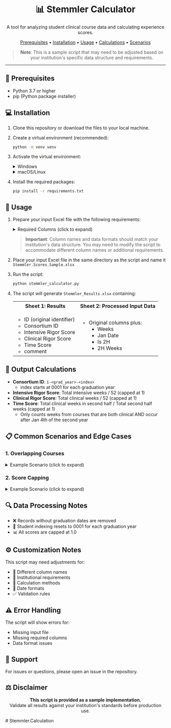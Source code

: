 <div align="center">

# 📊 Stemmler Calculator

A tool for analyzing student clinical course data and calculating experience scores.

<p>
    <a href="#prerequisites">Prerequisites</a> •
    <a href="#installation">Installation</a> •
    <a href="#usage">Usage</a> •
    <a href="#output-calculations">Calculations</a> •
    <a href="#common-scenarios-and-edge-cases">Scenarios</a>
</p>

> **Note**: This is a sample script that may need to be adjusted based on your institution's specific data structure and requirements.

</div>

---

## 🚀 Prerequisites

- Python 3.7 or higher
- pip (Python package installer)

## 💻 Installation

1. Clone this repository or download the files to your local machine.

2. Create a virtual environment (recommended):

   ```bash
   python -m venv venv
   ```

3. Activate the virtual environment:
   <details>
   <summary>Windows</summary>

   ```bash
   venv\Scripts\activate
   ```

   </details>

   <details>
   <summary>macOS/Linux</summary>

   ```bash
   source venv/bin/activate
   ```

   </details>

4. Install the required packages:
   ```bash
   pip install -r requirements.txt
   ```

## 📝 Usage

1. Prepare your input Excel file with the following requirements:

   <details>
   <summary>Required Columns (click to expand)</summary>

   - Acad Yr
   - ID
   - Course Name
   - Is ICE
   - Begin Date
   - End Date
   - Grad Date
   - Intensive
   - Clinical
   </details>

   > **Important**: Column names and data formats should match your institution's data structure. You may need to modify the script to accommodate different column names or additional requirements.

2. Place your input Excel file in the same directory as the script and name it `Stemmler.Scores.Sample.xlsx`

3. Run the script:

   ```bash
   python stemmler_calculator.py
   ```

4. The script will generate `Stemmler_Results.xlsx` containing:

   <table>
   <tr>
   <th>Sheet 1: Results</th>
   <th>Sheet 2: Processed Input Data</th>
   </tr>
   <tr>
   <td>

   - ID (original identifier)
   - Consortium ID
   - Intensive Rigor Score
   - Clinical Rigor Score
   - Time Score
   - comment
   </td>
   <td>

   - Original columns plus:
     - Weeks
     - Jan Date
     - Is 2H
     - 2H Weeks
     </td>
     </tr>
     </table>

## 🧮 Output Calculations

- **Consortium ID**: `1-<grad_year>-<index>`
  - index starts at 0001 for each graduation year
- **Intensive Rigor Score**: Total intensive weeks / 52 (capped at 1)
- **Clinical Rigor Score**: Total clinical weeks / 52 (capped at 1)
- **Time Score**: Total clinical weeks in second half / Total second half weeks (capped at 1)
  - Only counts weeks from courses that are both clinical AND occur after Jan 4th of the second year

## 📋 Common Scenarios and Edge Cases

### 1. Overlapping Courses

<details>
<summary>Example Scenario (click to expand)</summary>

- Student has two concurrent 6-week clinical courses after Jan 4th:
  ```
  Course A: 6 weeks
  Course B: 6 weeks (same dates)
  Total weeks counted: 12
  2H Weeks: 12
  Result: Time Score = 1.0 (capped)
  ```
  </details>

### 2. Score Capping

<details>
<summary>Example Scenario (click to expand)</summary>

- Student has 60 weeks of clinical courses
  ```
  Total weeks: 60
  Divided by 52: 1.15
  Final Score: 1.0 (capped)
  ```
  </details>

## 🔍 Data Processing Notes

- ❌ Records without graduation dates are removed
- 🔄 Student indexing resets to 0001 for each graduation year
- 📊 All scores are capped at 1.0

## ⚙️ Customization Notes

This script may need adjustments for:

- 📝 Different column names
- 🏢 Institutional requirements
- 🧮 Calculation methods
- 📅 Date formats
- ✅ Validation rules

## ⚠️ Error Handling

The script will show errors for:

- Missing input file
- Missing required columns
- Data format issues

## 💬 Support

For issues or questions, please open an issue in the repository.

## ⚖️ Disclaimer

<div align="center">

**This script is provided as a sample implementation.**  
Validate all results against your institution's standards before production use.

</div>
#   S t e m m l e r . C a l c u l a t i o n 
 
 
